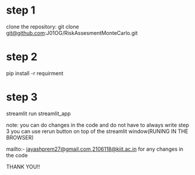 # step 1
clone the repository:
git clone git@github.com:J01OG/RiskAssesmentMonteCarlo.git

# step 2
pip install -r requirment

# step 3
streamlit run streamlit_app

note:
you can do changes in the code and do not have to always write step 3
you can use rerun button on top of the streamlit window(RUNING IN THE BROWSER)

mailto:- jayashprem27@gmail.com,2106118@kiit.ac.in
for any changes in the code

THANK YOU!!
